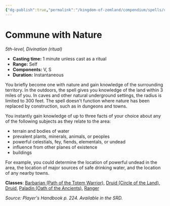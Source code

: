 ```yaml
---
{"dg-publish":true,"permalink":"/kingdom-of-zemland/compendium/spells/commune-with-nature/","tags":["compendium/src/5e/phb","spell/class/barbarian/path-of-the-totem-warrior","spell/class/druid","spell/class/druid/circle-of-the-land","spell/class/paladin/oath-of-the-ancients","spell/class/ranger","spell/level/5","spell/ritual","spell/school/divination"]}
---
```


# Commune with Nature

*5th-level, Divination (ritual)*  

- **Casting time:** 1 minute unless cast as a ritual
- **Range:** Self
- **Components:** V, S
- **Duration:** Instantaneous

You briefly become one with nature and gain knowledge of the surrounding territory. In the outdoors, the spell gives you knowledge of the land within 3 miles of you. In caves and other natural underground settings, the radius is limited to 300 feet. The spell doesn't function where nature has been replaced by construction, such as in dungeons and towns.

You instantly gain knowledge of up to three facts of your choice about any of the following subjects as they relate to the area:

- terrain and bodies of water  
- prevalent plants, minerals, animals, or peoples  
- powerful celestials, fey, fiends, elementals, or undead  
- influence from other planes of existence  
- buildings  

For example, you could determine the location of powerful undead in the area, the location of major sources of safe drinking water, and the location of any nearby towns.

**Classes**: [Barbarian (Path of the Totem Warrior)](compendium/classes/barbarian-path-of-the-totem-warrior.md), [Druid (Circle of the Land)](compendium/classes/druid-circle-of-the-land.md), [Druid](compendium/classes/druid.md), [Paladin (Oath of the Ancients)](compendium/classes/paladin-oath-of-the-ancients.md), [Ranger](compendium/classes/ranger.md)

*Source: Player's Handbook p. 224. Available in the SRD.*